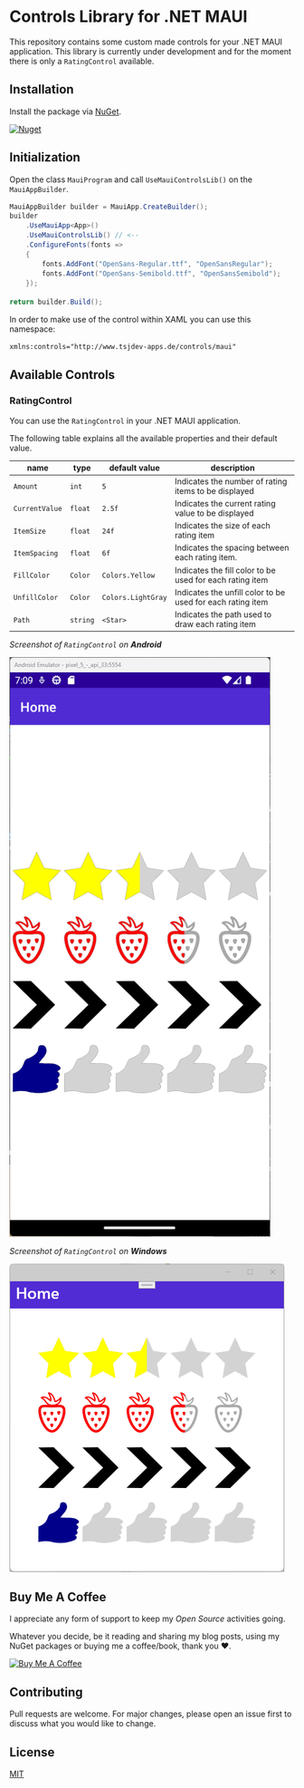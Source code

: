 # Controls Library for .NET MAUI

This repository contains some custom made controls for your .NET MAUI application. This library is currently under development and for the moment there is only a `RatingControl` available.

## Installation

Install the package via [NuGet](https://www.nuget.org/packages/MauiControlsLib).

<a href="https://www.nuget.org/packages/MauiControlsLib" target="_blank">![Nuget](https://img.shields.io/nuget/v/MauiControlsLib)</a>

## Initialization

Open the class `MauiProgram` and call `UseMauiControlsLib()` on the `MauiAppBuilder`.

```csharp
MauiAppBuilder builder = MauiApp.CreateBuilder();
builder
    .UseMauiApp<App>()
    .UseMauiControlsLib() // <--
    .ConfigureFonts(fonts =>
    {
        fonts.AddFont("OpenSans-Regular.ttf", "OpenSansRegular");
        fonts.AddFont("OpenSans-Semibold.ttf", "OpenSansSemibold");
    });

return builder.Build();
```

In order to make use of the control within XAML you can use this namespace:

```xml
xmlns:controls="http://www.tsjdev-apps.de/controls/maui"
```

## Available Controls

### RatingControl

You can use the `RatingControl` in your .NET MAUI application.

The following table explains all the available properties and their default value.

| **name** | **type** | **default value** | **description** |
|-|-|-|-|
| `Amount` | `int` | `5` | Indicates the number of rating items to be displayed |
| `CurrentValue` | `float` | `2.5f` | Indicates the current rating value to be displayed |
| `ItemSize` | `float` | `24f` | Indicates the size of each rating item |
| `ItemSpacing` | `float` | `6f` | Indicates the spacing between each rating item. |
| `FillColor` | `Color` | `Colors.Yellow` | Indicates the fill color to be used for each rating item |
| `UnfillColor` | `Color` | `Colors.LightGray` | Indicates the unfill color to be used for each rating item |
| `Path` | `string` | `<Star>` | Indicates the path used to draw each rating item |

*Screenshot of `RatingControl` on **Android***

![](./docs/mauicontrollibs-ratingcontrol-android.png)


*Screenshot of `RatingControl` on **Windows***

![](./docs/mauicontrollibs-ratingcontrol-windows.png)


## Buy Me A Coffee

I appreciate any form of support to keep my _Open Source_ activities going.

Whatever you decide, be it reading and sharing my blog posts, using my NuGet packages or buying me a coffee/book, thank you ❤️.

<a href="https://www.buymeacoffee.com/tsjdevapps" target="_blank"><img src="https://cdn.buymeacoffee.com/buttons/default-yellow.png" alt="Buy Me A Coffee" height="41" width="174"></a>


## Contributing

Pull requests are welcome. For major changes, please open an issue first to discuss what you would like to change.

## License

[MIT](https://choosealicense.com/licenses/mit/)
